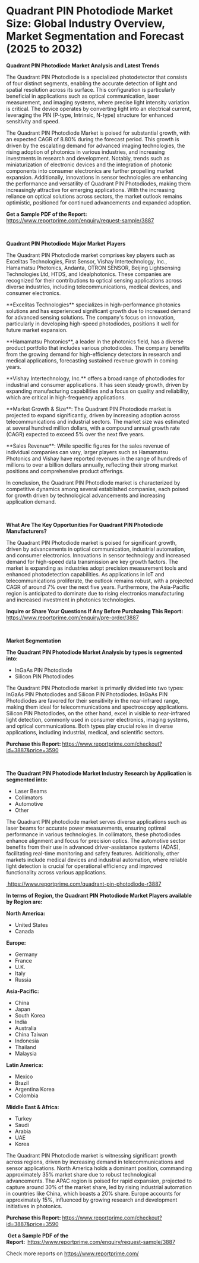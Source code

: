 <p><h1>Quadrant PIN Photodiode Market Size: Global Industry Overview, Market Segmentation and Forecast (2025 to 2032)</h1></p><p><strong>Quadrant PIN Photodiode Market Analysis and Latest Trends</strong></p>
<p><p>The Quadrant PIN Photodiode is a specialized photodetector that consists of four distinct segments, enabling the accurate detection of light and spatial resolution across its surface. This configuration is particularly beneficial in applications such as optical communication, laser measurement, and imaging systems, where precise light intensity variation is critical. The device operates by converting light into an electrical current, leveraging the PIN (P-type, Intrinsic, N-type) structure for enhanced sensitivity and speed.</p><p>The Quadrant PIN Photodiode Market is poised for substantial growth, with an expected CAGR of 8.80% during the forecast period. This growth is driven by the escalating demand for advanced imaging technologies, the rising adoption of photonics in various industries, and increasing investments in research and development. Notably, trends such as miniaturization of electronic devices and the integration of photonic components into consumer electronics are further propelling market expansion. Additionally, innovations in sensor technologies are enhancing the performance and versatility of Quadrant PIN Photodiodes, making them increasingly attractive for emerging applications. With the increasing reliance on optical solutions across sectors, the market outlook remains optimistic, positioned for continued advancements and expanded adoption.</p></p>
<p><strong>Get a Sample PDF of the Report:&nbsp;</strong> <a href="https://www.reportprime.com/enquiry/request-sample/3887?utm_campaign=3557&utm_medium=2&utm_source=Github&utm_content=ia&utm_term=18032025&utm_id=quadrant-pin-photodiode">https://www.reportprime.com/enquiry/request-sample/3887</a></p>
<p>&nbsp;</p>
<p><strong>Quadrant PIN Photodiode Major Market Players</strong></p>
<p><p>The Quadrant PIN Photodiode market comprises key players such as Excelitas Technologies, First Sensor, Vishay Intertechnology, Inc., Hamamatsu Photonics, Andanta, OTRON SENSOR, Beijing Lightsensing Technologies Ltd, HTDS, and Idealphotonics. These companies are recognized for their contributions to optical sensing applications across diverse industries, including telecommunications, medical devices, and consumer electronics.</p><p>**Excelitas Technologies** specializes in high-performance photonics solutions and has experienced significant growth due to increased demand for advanced sensing solutions. The company's focus on innovation, particularly in developing high-speed photodiodes, positions it well for future market expansion.</p><p>**Hamamatsu Photonics**, a leader in the photonics field, has a diverse product portfolio that includes various photodiodes. The company benefits from the growing demand for high-efficiency detectors in research and medical applications, forecasting sustained revenue growth in coming years.</p><p>**Vishay Intertechnology, Inc.** offers a broad range of photodiodes for industrial and consumer applications. It has seen steady growth, driven by expanding manufacturing capabilities and a focus on quality and reliability, which are critical in high-frequency applications.</p><p>**Market Growth & Size**: The Quadrant PIN Photodiode market is projected to expand significantly, driven by increasing adoption across telecommunications and industrial sectors. The market size was estimated at several hundred million dollars, with a compound annual growth rate (CAGR) expected to exceed 5% over the next five years.</p><p>**Sales Revenue**: While specific figures for the sales revenue of individual companies can vary, larger players such as Hamamatsu Photonics and Vishay have reported revenues in the range of hundreds of millions to over a billion dollars annually, reflecting their strong market positions and comprehensive product offerings. </p><p>In conclusion, the Quadrant PIN Photodiode market is characterized by competitive dynamics among several established companies, each poised for growth driven by technological advancements and increasing application demand.</p></p>
<p>&nbsp;</p>
<p><strong>What Are The Key Opportunities For Quadrant PIN Photodiode Manufacturers?</strong></p>
<p><p>The Quadrant PIN Photodiode market is poised for significant growth, driven by advancements in optical communication, industrial automation, and consumer electronics. Innovations in sensor technology and increased demand for high-speed data transmission are key growth factors. The market is expanding as industries adopt precision measurement tools and enhanced photodetection capabilities. As applications in IoT and telecommunications proliferate, the outlook remains robust, with a projected CAGR of around 7% over the next five years. Furthermore, the Asia-Pacific region is anticipated to dominate due to rising electronics manufacturing and increased investment in photonics technologies.</p></p>
<p><strong>Inquire or Share Your Questions If Any Before Purchasing This Report:</strong> <a href="https://www.reportprime.com/enquiry/pre-order/3887?utm_campaign=3557&utm_medium=2&utm_source=Github&utm_content=ia&utm_term=18032025&utm_id=quadrant-pin-photodiode">https://www.reportprime.com/enquiry/pre-order/3887</a></p>
<p>&nbsp;</p>
<p><strong>Market Segmentation</strong></p>
<p><strong>The Quadrant PIN Photodiode Market Analysis by types is segmented into:</strong></p>
<p><ul><li>InGaAs PIN Photodiode</li><li>Silicon PIN Photodiodes</li></ul></p>
<p><p>The Quadrant PIN Photodiode market is primarily divided into two types: InGaAs PIN Photodiodes and Silicon PIN Photodiodes. InGaAs PIN Photodiodes are favored for their sensitivity in the near-infrared range, making them ideal for telecommunications and spectroscopy applications. Silicon PIN Photodiodes, on the other hand, excel in visible to near-infrared light detection, commonly used in consumer electronics, imaging systems, and optical communications. Both types play crucial roles in diverse applications, including industrial, medical, and scientific sectors.</p></p>
<p><strong>Purchase this Report:&nbsp;</strong><a href="https://www.reportprime.com/checkout?id=3887&price=3590&utm_campaign=3557&utm_medium=2&utm_source=Github&utm_content=ia&utm_term=18032025&utm_id=quadrant-pin-photodiode">https://www.reportprime.com/checkout?id=3887&price=3590</a></p>
<p>&nbsp;</p>
<p><strong>The Quadrant PIN Photodiode Market Industry Research by Application is segmented into:</strong></p>
<p><ul><li>Laser Beams</li><li>Collimators</li><li>Automotive</li><li>Other</li></ul></p>
<p><p>The Quadrant PIN photodiode market serves diverse applications such as laser beams for accurate power measurements, ensuring optimal performance in various technologies. In collimators, these photodiodes enhance alignment and focus for precision optics. The automotive sector benefits from their use in advanced driver-assistance systems (ADAS), facilitating real-time monitoring and safety features. Additionally, other markets include medical devices and industrial automation, where reliable light detection is crucial for operational efficiency and improved functionality across various applications.</p></p>
<p><a href="https://www.reportprime.com/quadrant-pin-photodiode-r3887?utm_campaign=3557&utm_medium=2&utm_source=Github&utm_content=ia&utm_term=18032025&utm_id=quadrant-pin-photodiode">&nbsp;https://www.reportprime.com/quadrant-pin-photodiode-r3887</a></p>
<p><strong>In terms of Region, the Quadrant PIN Photodiode Market Players available by Region are:</strong></p>
<p>
    <p> <strong> North America: </strong>
        <ul>
            <li>United States</li>
            <li>Canada</li>
        </ul>
        </p> 
    <p> <strong> Europe: </strong>
        <ul>
            <li>Germany</li>
            <li>France</li>
            <li>U.K.</li>
            <li>Italy</li>
            <li>Russia</li>
        </ul>
        </p> 
    <p> <strong> Asia-Pacific: </strong>
        <ul>
            <li>China</li>
            <li>Japan</li>
            <li>South Korea</li>
            <li>India</li>
            <li>Australia</li>
            <li>China Taiwan</li>
            <li>Indonesia</li>
            <li>Thailand</li>
            <li>Malaysia</li>
        </ul>
        </p> 
    <p> <strong> Latin America: </strong>
        <ul>
            <li>Mexico</li>
            <li>Brazil</li>
            <li>Argentina Korea</li>
            <li>Colombia</li>
        </ul>
        </p> 
    <p> <strong> Middle East & Africa: </strong>
        <ul>
            <li>Turkey</li>
            <li>Saudi</li>
            <li>Arabia</li>
            <li>UAE</li>
            <li>Korea</li>
        </ul>
    </p>
    </p>
<p><p>The Quadrant PIN Photodiode market is witnessing significant growth across regions, driven by increasing demand in telecommunications and sensor applications. North America holds a dominant position, commanding approximately 35% market share due to robust technological advancements. The APAC region is poised for rapid expansion, projected to capture around 30% of the market share, led by rising industrial automation in countries like China, which boasts a 20% share. Europe accounts for approximately 15%, influenced by growing research and development initiatives in photonics.</p></p>
<p><strong>Purchase this Report: </strong><a href="https://www.reportprime.com/checkout?id=3887&price=3590&utm_campaign=3557&utm_medium=2&utm_source=Github&utm_content=ia&utm_term=18032025&utm_id=quadrant-pin-photodiode">https://www.reportprime.com/checkout?id=3887&price=3590</a></p>
<p>&nbsp;<strong>Get a Sample PDF of the Report:&nbsp;&nbsp;</strong><a href="https://www.reportprime.com/enquiry/request-sample/3887?utm_campaign=3557&utm_medium=2&utm_source=Github&utm_content=ia&utm_term=18032025&utm_id=quadrant-pin-photodiode">https://www.reportprime.com/enquiry/request-sample/3887</a></p>
<p><strong></strong></p>
<p>Check more reports on <a href="https://www.reportprime.com/?utm_campaign=3557&utm_medium=2&utm_source=Github&utm_content=ia&utm_term=18032025&utm_id=quadrant-pin-photodiode">https://www.reportprime.com/</a></p>